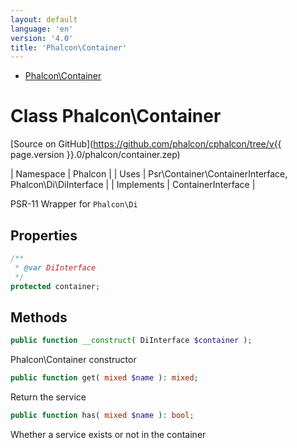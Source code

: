 ```yaml
---
layout: default
language: 'en'
version: '4.0'
title: 'Phalcon\Container'
---
```


* [Phalcon\Container](#container)
        
<h1 id="container">Class Phalcon\Container</h1>

[Source on GitHub](https://github.com/phalcon/cphalcon/tree/v{{ page.version }}.0/phalcon/container.zep)

| Namespace  | Phalcon |
| Uses       | Psr\Container\ContainerInterface, Phalcon\Di\DiInterface |
| Implements | ContainerInterface |

PSR-11 Wrapper for `Phalcon\Di`


## Properties
```php
/**
 * @var DiInterface
 */
protected container;

```

## Methods
```php
public function __construct( DiInterface $container );
```
Phalcon\Container constructor


```php
public function get( mixed $name ): mixed;
```
Return the service


```php
public function has( mixed $name ): bool;
```
Whether a service exists or not in the container



